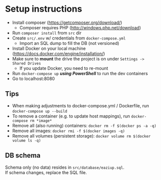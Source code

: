 # Setup instructions

* Install composer (https://getcomposer.org/download/)
  * Composer requires PHP (http://windows.php.net/download)
* Run `composer install` from `src` dir
* Create `src/.env` w/ credentials from `docker-compose.yml`
  * Import an SQL dump  to fill the DB (not versioned)
* Install Docker on your local machine (https://docs.docker.com/engine/installation/)
* Make sure to **mount** the drive the project is on under `Settings -> Shared Drives`
  * If you update Docker, you need to re-mount
* Run `docker-compose up` **_using PowerShell_** to run the dev containers
* Go to localhost:8080

## Tips
* When making adjustments to docker-compose.yml / Dockerfile, run `docker-compose up --build`
* To remove a container (e.g. to update host mappings), run `docker-compose rm *image*`
* Remove all (also running) containers: `docker rm -f $(docker ps -a -q)`
* Remove all images: `docker rmi -f $(docker images -q)`
* Remove all volumes (persistent storage): `docker volume rm $(docker volume ls -q)`  

  
## DB schema
Schema only (no data) resides in `src/database/eaziup.sql`.  
If schema changes, replace the SQL file.